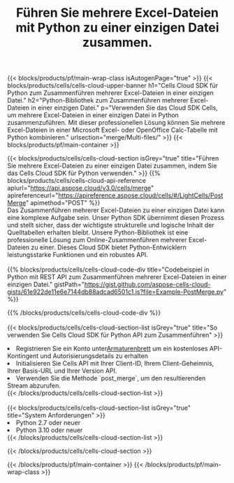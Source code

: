 ﻿---
title:  Führen Sie mehrere Excel-Dateien mit Python zu einer einzigen Datei zusammen.
description:  Cloud-APIs und SDKs zum Zusammenführen mehrerer Excel-Dateien mit Python.
---
{{< blocks/products/pf/main-wrap-class isAutogenPage="true" >}}
{{< blocks/products/cells/cells-cloud-upper-banner h1="Cells Cloud SDK für Python zum Zusammenführen mehrerer Excel-Dateien in einer einzigen Datei." h2="Python-Bibliothek zum Zusammenführen mehrerer Excel-Dateien in einer einzigen Datei." p="Verwenden Sie das Cloud SDK Cells, um mehrere Excel-Dateien in einer einzigen Datei in Python zusammenzuführen. Mit dieser professionellen Lösung können Sie mehrere Excel-Dateien in einer Microsoft Excel- oder OpenOffice Calc-Tabelle mit Python kombinieren." urlsection="merge/Multi-files/" >}}
{{< blocks/products/pf/main-container >}}

{{< blocks/products/cells/cells-cloud-section isGrey="true" title="Führen Sie mehrere Excel-Dateien zu einer einzigen Datei zusammen, indem Sie das Cells Cloud SDK für Python verwenden." >}}
{{% blocks/products/cells/cells-cloud-api-reference apiurl="https://api.aspose.cloud/v3.0/cells/merge" apireferenceurl="https://apireference.aspose.cloud/cells/#/LightCells/PostMerge" apimethod="POST" %}}
<br/>
Das Zusammenführen mehrerer Excel-Dateien zu einer einzigen Datei kann eine komplexe Aufgabe sein. Unser Python SDK übernimmt diesen Prozess und stellt sicher, dass der wichtigste strukturelle und logische Inhalt der Quelltabellen erhalten bleibt. Unsere Python-Bibliothek ist eine professionelle Lösung zum Online-Zusammenführen mehrerer Excel-Dateien zu einer. Dieses Cloud SDK bietet Python-Entwicklern leistungsstarke Funktionen und ein robustes API.
<br/>
<br/>
{{% blocks/products/cells/cells-cloud-code-div title="Codebeispiel in Python mit REST API zum Zusammenführen mehrerer Excel-Dateien in einer einzigen Datei." gistPath="https://gist.github.com/aspose-cells-cloud-gists/61e922de11e6e7144db88adcad6501c1.js?file=Example-PostMerge.py" %}}
  
{{% /blocks/products/cells/cells-cloud-code-div %}}
<br/>
<br/>
{{< blocks/products/cells/cells-cloud-section-list isGrey="true" title="So verwenden Sie Cells Cloud SDK für Python API zum Zusammenführen" >}}
<li> Registrieren Sie ein Konto unter<a href="https://dashboard.aspose.cloud/">Armaturenbrett</a> um ein kostenloses API-Kontingent und Autorisierungsdetails zu erhalten</li>
<li>Initialisieren Sie Cells API mit Ihrer Client-ID, Ihrem Client-Geheimnis, Ihrer Basis-URL und Ihrer Version API.</li>
<li>Verwenden Sie die Methode `post_merge`, um den resultierenden Stream abzurufen.</li>
{{< /blocks/products/cells/cells-cloud-section-list >}}
<br/>
<br/>
{{< blocks/products/cells/cells-cloud-section-list isGrey="true" title="System Anforderungen" >}}
<li>Python 2.7 oder neuer</li>
<li>Python 3.10 oder neuer</li>
{{< /blocks/products/cells/cells-cloud-section-list >}}

{{< /blocks/products/cells/cells-cloud-section >}}

{{< /blocks/products/pf/main-container >}}
{{< /blocks/products/pf/main-wrap-class >}}
